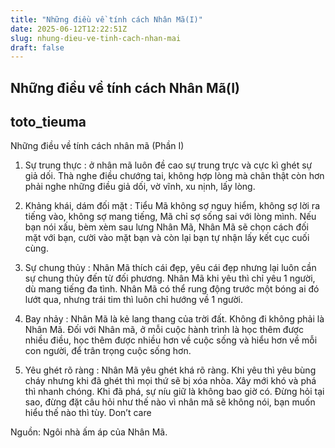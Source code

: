 ```yaml
---
title: "Những điều về tính cách Nhân Mã(I)"
date: 2025-06-12T12:22:51Z
slug: nhung-dieu-ve-tinh-cach-nhan-mai
draft: false
---
```


## Những điều về tính cách Nhân Mã(I)

## toto_tieuma

Những điều về tính cách nhân mã (Phần I)

 
1. Sự trung thực : ở nhân mã luôn đề cao sự trung trực và cực kì ghét sự giả dối. Thà nghe điều chướng tai, không hợp lòng mà chân thật còn hơn phải nghe những điều giả dối, vờ vĩnh, xu nịnh, lấy lòng.
 
2. Khảng khái, dám đối mặt : Tiểu Mã không sợ nguy hiểm, không sợ lời ra tiếng vào, không sợ mang tiếng, Mã chỉ sợ sống sai với lòng mình. Nếu bạn nói xấu, bèm xèm sau lưng Nhân Mã, Nhân Mã sẽ chọn cách đối mặt với bạn, cười vào mặt bạn và còn lại bạn tự nhận lấy kết cục cuối cùng.
 
3. Sự chung thủy : Nhân Mã thích cái đẹp, yêu cái đẹp nhưng lại luôn cần sự chung thủy đến từ đối phương. Nhân Mã khi yêu thì chỉ yêu 1 người, dù mang tiếng đa tình. Nhân Mã có thể rung động trước một bóng ai đó lướt qua, nhưng trái tim thì luôn chỉ hướng về 1 người.
 
4. Bay nhảy : Nhân Mã là kẻ lang thang của trời đất. Không đi không phải là Nhân Mã. Đối với Nhân mã, ở mỗi cuộc hành trình là học thêm được nhiều điều, học thêm được nhiều hơn về cuộc sống và hiểu hơn về mỗi con người, để trân trọng cuộc sống hơn.
 
5. Yêu ghét rõ ràng : Nhân Mã yêu ghét khá rõ ràng. Khi yêu thì yêu bùng cháy nhưng khi đã ghét thì mọi thứ sẽ bị xóa nhòa. Xây mới khó và phá thì nhanh chóng. Khi đã phá, sự níu giữ là không bao giờ có. Đừng hỏi tại sao, đừng đặt câu hỏi như thế nào vì nhân mã sẽ không nói, bạn muốn hiểu thế nào thì tùy. Don’t care 
 
Nguồn: Ngôi nhà ấm áp của Nhân Mã.